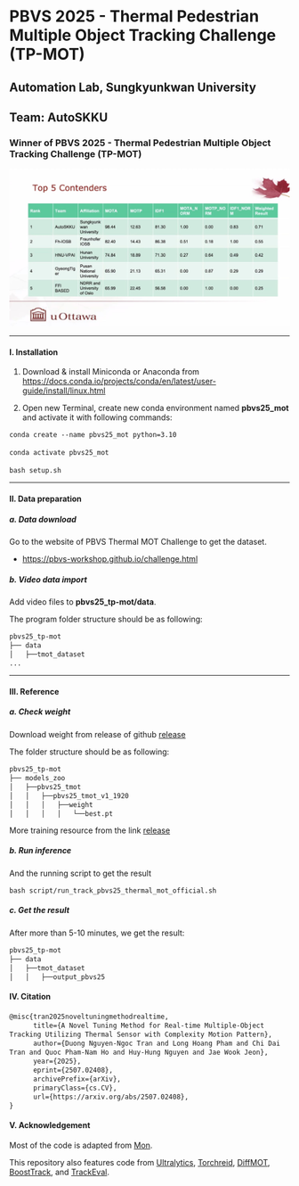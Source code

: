 # PBVS 2025 - Thermal Pedestrian Multiple Object Tracking Challenge (TP-MOT)

## Automation Lab, Sungkyunkwan University

## Team: AutoSKKU

### Winner of PBVS 2025 - Thermal Pedestrian Multiple Object Tracking Challenge (TP-MOT)

![pbvs_2025_tmot.jpg](assets/pbvs_2025_tmot.jpg)

---

#### I. Installation

1. Download & install Miniconda or Anaconda from https://docs.conda.io/projects/conda/en/latest/user-guide/install/linux.html


2. Open new Terminal, create new conda environment named **pbvs25_mot** and activate it with following commands:

```shell
conda create --name pbvs25_mot python=3.10

conda activate pbvs25_mot

bash setup.sh
```

---


#### II. Data preparation

##### a. Data download

Go to the website of PBVS Thermal MOT Challenge to get the dataset.

- https://pbvs-workshop.github.io/challenge.html

##### b. Video data import

Add video files to **pbvs25_tp-mot/data**.

The program folder structure should be as following:

```
pbvs25_tp-mot
├── data
│   ├──tmot_dataset
...
```

---

#### III. Reference

##### a. Check weight

Download weight from release of github [release](https://github.com/DuongTran1708/pbvs25_tp-mot/releases/tag/v0.1)

The folder structure should be as following:
```
pbvs25_tp-mot
├── models_zoo
│   ├──pbvs25_tmot
│   │   ├──pbvs25_tmot_v1_1920
│   │   │   ├──weight
│   │   │   │   └──best.pt
```

More training resource from the link [release](https://github.com/DuongTran1708/pbvs25_tp-mot/releases/tag/v1.0)

##### b. Run inference

And the running script to get the result

```shell
bash script/run_track_pbvs25_thermal_mot_official.sh 
```

##### c. Get the result
After more than 5-10 minutes, we get the result:
```
pbvs25_tp-mot
├── data
│   ├──tmot_dataset
│   │   ├──output_pbvs25
```

#### IV. Citation

```
@misc{tran2025noveltuningmethodrealtime,
      title={A Novel Tuning Method for Real-time Multiple-Object Tracking Utilizing Thermal Sensor with Complexity Motion Pattern}, 
      author={Duong Nguyen-Ngoc Tran and Long Hoang Pham and Chi Dai Tran and Quoc Pham-Nam Ho and Huy-Hung Nguyen and Jae Wook Jeon},
      year={2025},
      eprint={2507.02408},
      archivePrefix={arXiv},
      primaryClass={cs.CV},
      url={https://arxiv.org/abs/2507.02408}, 
}
```

#### V. Acknowledgement

Most of the code is adapted from [Mon](https://github.com/phlong3105/mon). 

This repository also features code from 
[Ultralytics](https://github.com/ultralytics/ultralytics),
[Torchreid](https://github.com/KaiyangZhou/deep-person-reid),
[DiffMOT](https://github.com/Kroery/DiffMOT), 
[BoostTrack](https://github.com/vukasin-stanojevic/BoostTrack),
and [TrackEval](https://github.com/JonathonLuiten/TrackEval).  